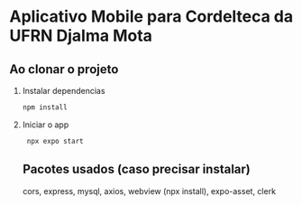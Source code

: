 # Aplicativo Mobile para Cordelteca da UFRN Djalma Mota


## Ao clonar o projeto

1. Instalar dependencias

   ```bash
   npm install
   ```

2. Iniciar o app

   ```bash
    npx expo start
   ```


   ## Pacotes usados (caso precisar instalar)
   
   cors,
   express,
   mysql,
   axios,
   webview (npx install),
   expo-asset,
   clerk
